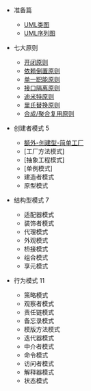 * 准备篇
  * [UML类图](https://www.jianshu.com/p/ff7604e979c2)
  * [UML序列图]()

* 七大原则
  * [开闭原则](https://www.jianshu.com/p/8e7f60e5fb91)
  * [依赖倒置原则](docs/dependency_inversion.md)
  * [单一职能原则](docs/single_responsibility.md)
  * [接口隔离原则](docs/Interface_Segregation.md)
  * [迪米特原则](docs/law_of_demeter.md)
  * [里氏替换原则](docs/liskov_substitution.md)
  * [合成/聚合复用原则](docs/multiplexing.md)
* 创建者模式 5
  * [额外-创建型-简单工厂](docs/simple_factory.md)
  * [工厂方法模式]
  * [抽象工程模式]
  * [单例模式]
  * 建造者模式
  * 原型模式

* 结构型模式  7
  * 适配器模式
  * 装饰者模式
  * 代理模式
  * 外观模式
  * 桥接模式
  * 组合模式
  * 享元模式

* 行为模式  11
  * 策略模式
  * 观察者模式
  * 责任链模式
  * 备忘录模式
  * 模版方法模式
  * 迭代器模式
  * 中介者模式
  * 命令模式
  * 访问者模式
  * 解释器模式
  * 状态模式